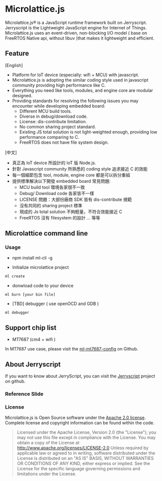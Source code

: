 # Microlattice.js

Microlattice.js® is a JavaScript runtime framework built on Jerryscript. Jerryscript is the Lightweight JavaScript engine for Internet of Things. Microlattice.js uses an event-driven, non-blocking I/O model ( base on FreeRTOS Native api, without libuv )that makes it lightweight and efficient.

## Feature
[English]
* Platform for IoT device (especially: wifi + MCU) with javascript.
* Microlattice.js is adopting the similar coding style used in javascript community providing high performance like C.
* Everything you need like tools, modules, and engine core are modular designed.
* Providing standards for resolving the following issues you may encounter while developing embedded board:
  * Different MCU build tools.
  * Diverse in debug/download code.
  * License: dis-contribute limitation.
  * No common sharing project standard.
  * Existing JS total solution is not light-weighted enough, providing low performance comparing to C.
  * FreeRTOS does not have file system design.

[中文]
* 真正為 IoT device 所設計的 IoT 版 Node.js.
* 針對 Javascript community 所熟悉的 coding style 追求接近 C 的效能
* 每一個細節包含 tool, module, engine core 都是可以拆分重組
* 提供標準解決以下開發 embedded board 常見問題:
  * MCU build tool 環境各家很不一致
  * Debug/ Download code 各家皆不一樣
  * LICENSE 問題：大部份廠商 SDK 皆有 dis-contribute 規範
  * 沒有共同的 sharing project 標準
  * 現成的 Js total solution 不夠輕量，不符合效能接近 C
  * FreeRTOS 沒有 filesystem 的設計 ... 等等

## Microlattice command line

### Usage

* npm install ml-cli -g

* Initialize microlattice project

``` bash
ml create
```

* donwload code to your device

```
ml burn [your bin file]
```

* [TBD] debugger ( use openOCD and GDB )

```
ml debugger
```

## Support chip list

* MT7687 (cm4 + wifi )

In MT7687 use case, please visit the [ml-mt7687-config](https://github.com/iamblue/ml-mt7687-config) on Github.

## About Jerryscript

If you want to know about JerryScript, you can visit the [Jerryscript](https://github.com/Samsung/jerryscript) project on github.

### Reference Slide


### License

Microlattice.js is Open Source software under the [Apache 2.0 license](https://www.apache.org/licenses/LICENSE-2.0). Complete license and copyright information can be found within the code.

> Licensed under the Apache License, Version 2.0 (the "License"); you may not use this file except in compliance with the License. You may obtain a copy of the License at http://www.apache.org/licenses/LICENSE-2.0 Unless required by applicable law or agreed to in writing, software distributed under the License is distributed on an "AS IS" BASIS, WITHOUT WARRANTIES OR CONDITIONS OF ANY KIND, either express or implied. See the License for the specific language governing permissions and limitations under the License.
